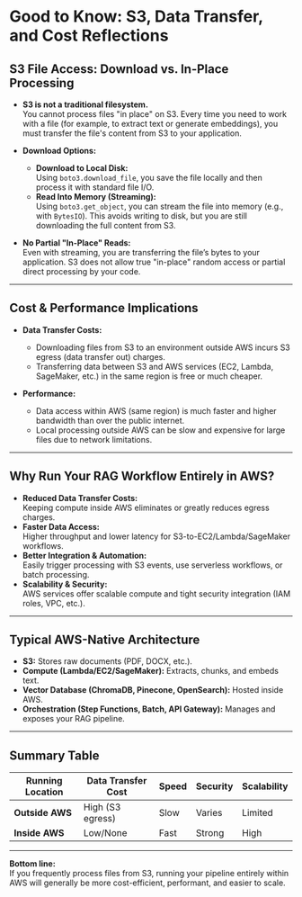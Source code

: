 # Good to Know: S3, Data Transfer, and Cost Reflections

## S3 File Access: Download vs. In-Place Processing

- **S3 is not a traditional filesystem.**  
  You cannot process files "in place" on S3. Every time you need to work with a file (for example, to extract text or generate embeddings), you must transfer the file's content from S3 to your application.

- **Download Options:**  
  - **Download to Local Disk:**  
    Using `boto3.download_file`, you save the file locally and then process it with standard file I/O.  
  - **Read Into Memory (Streaming):**  
    Using `boto3.get_object`, you can stream the file into memory (e.g., with `BytesIO`). This avoids writing to disk, but you are still downloading the full content from S3.

- **No Partial "In-Place" Reads:**  
  Even with streaming, you are transferring the file’s bytes to your application. S3 does not allow true "in-place" random access or partial direct processing by your code.

---

## Cost & Performance Implications

- **Data Transfer Costs:**  
  - Downloading files from S3 to an environment outside AWS incurs S3 egress (data transfer out) charges.  
  - Transferring data between S3 and AWS services (EC2, Lambda, SageMaker, etc.) in the same region is free or much cheaper.

- **Performance:**  
  - Data access within AWS (same region) is much faster and higher bandwidth than over the public internet.  
  - Local processing outside AWS can be slow and expensive for large files due to network limitations.

---

## Why Run Your RAG Workflow Entirely in AWS?

- **Reduced Data Transfer Costs:**  
  Keeping compute inside AWS eliminates or greatly reduces egress charges.
- **Faster Data Access:**  
  Higher throughput and lower latency for S3-to-EC2/Lambda/SageMaker workflows.
- **Better Integration & Automation:**  
  Easily trigger processing with S3 events, use serverless workflows, or batch processing.
- **Scalability & Security:**  
  AWS services offer scalable compute and tight security integration (IAM roles, VPC, etc.).

---

## Typical AWS-Native Architecture

- **S3:** Stores raw documents (PDF, DOCX, etc.).
- **Compute (Lambda/EC2/SageMaker):** Extracts, chunks, and embeds text.
- **Vector Database (ChromaDB, Pinecone, OpenSearch):** Hosted inside AWS.
- **Orchestration (Step Functions, Batch, API Gateway):** Manages and exposes your RAG pipeline.

---

## Summary Table

| Running Location   | Data Transfer Cost | Speed | Security | Scalability |
|--------------------|-------------------|-------|----------|-------------|
| **Outside AWS**    | High (S3 egress)  | Slow  | Varies   | Limited     |
| **Inside AWS**     | Low/None          | Fast  | Strong   | High        |

---

**Bottom line:**  
If you frequently process files from S3, running your pipeline entirely within AWS will generally be more cost-efficient, performant, and easier to scale.